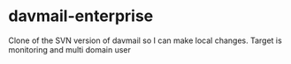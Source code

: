 davmail-enterprise
==================

Clone of the SVN version of davmail so I can make local changes. Target is monitoring and multi domain user
